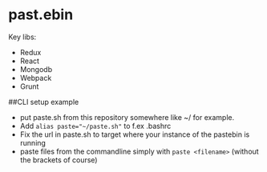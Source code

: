 # past.ebin
Key libs:
- Redux
- React
- Mongodb
- Webpack
- Grunt


##CLI setup example
- put paste.sh from this repository somewhere like ~/ for example. 
- Add `alias paste="~/paste.sh"` to f.ex .bashrc
- Fix the url in paste.sh to target where your instance of the pastebin is running
- paste files from the commandline simply with `paste <filename>` (without the brackets of course)
